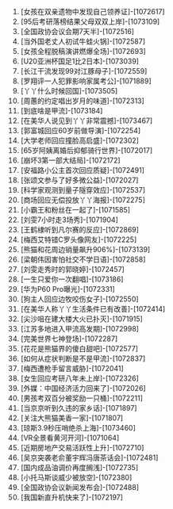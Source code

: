 
1. [女孩在双亲遗物中发现自己领养证]-[1072617]
1. [95后考研落榜结果父母双双上岸]-[1073109]
1. [全国政协会议会期7天半]-[1072516]
1. [当外国老丈人初试牛蛙火锅]-[1072587]
1. [女孩全程脱稿演讲燃爆全场]-[1072693]
1. [U20亚洲杯国足1比2日本]-[1073039]
1. [长江干流发现99对江豚母子]-[1072559]
1. [罗翔评一人犯罪影响家属考公]-[1071889]
1. [丫丫什么时候回国]-[1073505]
1. [周蕙的约定唱出岁月的味道]-[1072313]
1. [到底啥是甲流]-[1073184]
1. [在美华人说见到丫丫非常震撼]-[1073467]
1. [郭富城回应60岁前做导演]-[1072254]
1. [大学老师回应撞脸高启盛]-[1072302]
1. [65岁阿姨离婚后抑郁骑行世界]-[1072017]
1. [崩坏3第一部大结局]-[1072172]
1. [安福路小公主首次回应质疑]-[1072491]
1. [张颂文参与了好多微公益]-[1072027]
1. [科学家观测到量子隧穿效应]-[1072537]
1. [商场回应无偿投放丫丫海报]-[1072275]
1. [小霸王和粉丝在一起了]-[1071585]
1. [刘雯7小时走3场秀]-[1071904]
1. [王鹤棣听到凡尔赛的反应]-[1072869]
1. [梅西艾特错C罗头像网友]-[1072225]
1. [熊猫和花周边销量飙升906%]-[1073139]
1. [梁朝伟因害怕社交不学日语]-[1072858]
1. [刘雯走秀时的郭晓婷]-[1072457]
1. [一生只爱你一次翻唱]-[1073186]
1. [华为P60 Pro曝光]-[1072331]
1. [狗主人回应边牧咬伤女子]-[1072550]
1. [在美华人称丫丫生活条件已有改善]-[1072414]
1. [尖沙咀在建大楼大火已扑灭]-[1071915]
1. [江苏多地进入甲流高发期]-[1072998]
1. [完美世界七神登场]-[1072287]
1. [花花是熊猫界的傻白甜吧]-[1072577]
1. [如何从症状判断是不是甲流]-[1072837]
1. [梅西遭枪手留言威胁]-[1072041]
1. [女生回应考研八年未上岸]-[1072326]
1. [外媒：中国经济活力回来了]-[1072026]
1. [男孩考双百分被奖励一只桶]-[1072211]
1. [当京京听到久违的家乡话]-[1071897]
1. [关注大熊猫美香一家]-[1071807]
1. [琼斯3.9秒压哨绝杀上海]-[1073460]
1. [VR全景看黄河开河]-[1071064]
1. [近期房地产交易活跃性上升]-[1072710]
1. [吴京突袭老俞董宇辉冯唐茶话会]-[1072481]
1. [国内成品油调价再度搁浅]-[1072735]
1. [小托马斯谈威少被放空]-[1072380]
1. [全国政协会议新闻发布会]-[1072488]
1. [我国新直升机快来了]-[1072197]